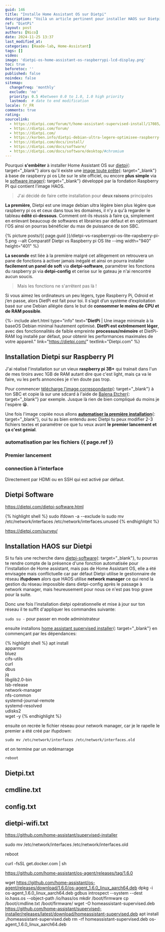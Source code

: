 ```yaml
---
guid: 146
title: "Installe Home Assistant OS sur Dietpi"
description: "Voilà un article pertinent pour installer HAOS sur Dietpi le système d'exploitation RPI à la diète, pourquoi s'embêter à faire une telle installation alors qu'il existe une image toute faite HAOS pour raspberry pi ?"
ref: "DietPi"
layout: post
authors: [Nico]
date: 2024-11-25 13:37
last_modified_at: 
categories: [Haade-lab, Home-Assistant]
tags: []
video: 
image: 'dietpi-os-home-assistant-os-raspberrypi-lcd-display.png'
toc: true
beforetoc: ''
published: false
noindex: false
sitemap:
  changefreq: 'monthly'
  exclude: 'no'
  priority: 0.5 #between 0.0 to 1.0, 1.0 high priority
  lastmod:  # date to end modification
locale: fr_FR
comments: true
rating:  
sourcelink:
  - https://dietpi.com/forum/t/home-assistant-supervised-install/17085/2
  - https://dietpi.com/forum/
  - https://dietpi.com/
  - https://korben.info/dietpi-debian-ultra-legere-optimisee-raspberry-pi-odroid-pine64.html
  - https://dietpi.com/docs/install/
  - https://dietpi.com/docs/software/
  - https://dietpi.com/docs/software/desktop/#chromium
---
```


Pourquoi **s'embêter** à installer Home Assistant OS sur [dietpi](https://dietpi.com/){: target="_blank"} alors qu'il existe une [image toute prête](https://www.home-assistant.io/installation/raspberrypi){: target="_blank"} à base de raspberry pi os Lite sur le site officiel, ou encore **plus simple** via le [software imager](https://www.raspberrypi.com/software/){: target="_blank"} développé par la fondation Raspberry PI qui contient l'image HAOS.

> J'ai décidé de faire cette installation pour **deux raisons** principales

**La première**, Dietpi est une image debian ultra légère bien plus légère que raspberry pi os et ceux dans tous les domaines, il n'y a qu'à regarder le tableau **édité ci-dessous**. Comment ont-ils réussis à faire ça, simplement en enlevant beaucoup de softwares et librairies par défaut et en optimisant l'OS ainsi on pourras bénéficier du max de puissance de son SBC.

{% picture posts/{{ page.guid }}/dietpi-vs-raspberrypi-os-lite-rapsberry-pi-5.png --alt Comparatif Dietpi vs Raspberry pi OS lite --img width="940" height="401" %}

**La seconde** est liée à la première malgré cet allègement on retrouvera un pane de fonctions à activer jamais inégalé et ainsi on pourra installer **facilement un panel de soft** via **dietpi-software**, paramétrer les fonctions du raspberry pi via **detpi-config** et cerise sur le gateau je n'ai rencontré aucun soucis. 

> Mais les fonctions ne s'arrêtent pas là !

Si vous aimez les ordinateurs un peu légers, type Raspberry Pi, Odroid et j’en passe, alors DietPi est fait pour toi. Il s’agit d’un système d’exploitation basé sur une Debian allégée dans le but de **consommer le moins de CPU et de RAM possible**.

{%- include alert.html type="info" text="<b>DietPi</b> | Une image minimale à la baseOS Debian minimal hautement optimisé. <b>DietPi est extrêmement léger</b>, avec des fonctionnalités de faible empreinte <b>processus/mémoire</b> et DietPi-RAM log installé par défaut, pour obtenir les performances maximales de votre appareil." link="https://dietpi.com/" textlink="Dietpi.com" %}

## Installation Dietpi sur Raspberry PI

J'ai réalisé l'installation sur un vieux **raspberry pi 3B+** qui trainait dans l'un de mes tiroirs avec 1GB de RAM autant dire que c'est light, mais ça va le faire, vu les perfs annoncées je n'en doute pas trop.

Pour commencer [télécharge l'image correspondante](https://dietpi.com/#download){: target="_blank"} à ton SBC et copie là sur une sdcard à l'aide de [Balena Etcher](https://etcher.balena.io/){: target="_blank"} par exemple. Jusque là rien de bien compliqué du moins je l'espère 😁.

Une fois l'image copiée nous allons [**automatiser la première installation**](https://dietpi.com/docs/usage/#how-to-do-an-automatic-base-installation-at-first-boot-dietpi-automation){: target="_blank"}, oui tu as bien entendu avec Dietpi tu peux modifier 2-3 fichiers textes et paramétrer ce que tu veux avant **le premier lancement et ça c'est génial**.

### automatisation par les fichiers {{ page.ref }}

### Premier lancement

### connection à l'interface

Directement par HDMI ou en SSH qui est activé par défaut.

## Dietpi Software

https://dietpi.com/dietpi-software.html


{% highlight shell %}
sudo ifdown -a --exclude lo
sudo mv /etc/network/interfaces /etc/network/interfaces.unused
{% endhighlight %}



https://dietpi.com/survey/

## Installation HAOS sur Dietpi

Si tu fais une recherche dans [dietpi-software](https://dietpi.com/docs/software/home_automation/){: target="_blank"}, tu pourras te rendre compte de la présence d'une fonction automatisée pour l'installation de Home assistant, mais pas de Home Assistant OS, elle a été envisagée mais conflictuelle car par défaut Dietpi utilise le gestionnaire de réseau **ifupdown** alors que HAOS utilise **network manager** ce qui rend la gestion du réseau impossible dans dietpi-config après le passage à network manager, mais heureusement pour nous ce n'est pas trop grave pour la suite.

Donc une fois l'installation dietpi opérationnelle et mise à jour sur ton réseau il te suffit d'appliquer les commandes suivante:

```sudo su -``` pour passer en mode administrateur

ensuite installons [home assistant supervised installer](https://github.com/home-assistant/supervised-installer){: target="_blank"} en commençant par les dépendances:

{% highlight shell %}
apt install \
apparmor \
bluez \
cifs-utils \
curl \
dbus \
jq \
libglib2.0-bin \
lsb-release \
network-manager \
nfs-common \
systemd-journal-remote \
systemd-resolved \
udisks2 \
wget -y
{% endhighlight %}

ensuite on recrée le fichier réseau pour network manager, car je le rapelle le premier a été créé par ifupdown:

```sudo mv /etc/network/interfaces /etc/network/interfaces.old```

et on termine par un redémarrage

```reboot```



## Dietpi.txt
## cmdline.txt
## config.txt
## dietpi-wifi.txt

https://github.com/home-assistant/supervised-installer

sudo mv /etc/network/interfaces /etc/network/interfaces.old

reboot

curl -fsSL get.docker.com | sh

https://github.com/home-assistant/os-agent/releases/tag/1.6.0

wget https://github.com/home-assistant/os-agent/releases/download/1.6.0/os-agent_1.6.0_linux_aarch64.deb
dpkg -i os-agent_1.6.0_linux_aarch64.deb 
gdbus introspect --system --dest io.hass.os --object-path /io/hass/os
mkdir /boot/firmware
cp /boot/cmdline.txt /boot/firmware/
wget -O homeassistant-supervised.deb https://github.com/home-assistant/supervised-installer/releases/latest/download/homeassistant-supervised.deb
apt install ./homeassistant-supervised.deb
rm -rf homeassistant-supervised.deb os-agent_1.6.0_linux_aarch64.deb 


